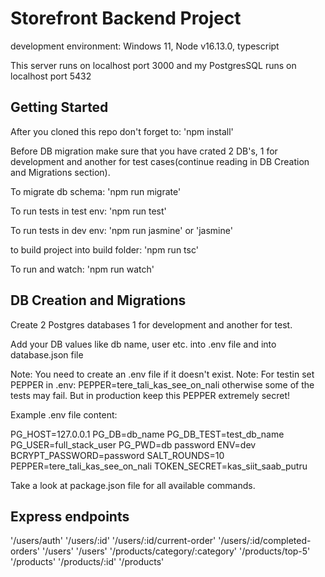 # Storefront Backend Project
development environment: Windows 11, Node v16.13.0, typescript

This server runs on localhost port 3000 and my PostgresSQL runs on localhost port 5432

## Getting Started
After you cloned this repo don't forget to: 'npm install'

Before DB migration make sure that you have crated 2 DB's, 1 for development and another for test cases(continue reading in DB Creation and Migrations section).

To migrate db schema: 'npm run migrate'

To run tests in test env: 'npm run test'

To run tests in dev env: 'npm run jasmine' or 'jasmine'

to build project into build folder: 'npm run tsc'

To run and watch: 'npm run watch'

## DB Creation and Migrations
Create 2 Postgres databases 1 for development and another for test.

Add your DB values like db name, user etc. into .env file and into database.json file

Note: You need to create an .env file if it doesn't exist.
Note: For testin set PEPPER in .env: PEPPER=tere_tali_kas_see_on_nali otherwise some of the tests may fail. 
But in production keep this PEPPER extremely secret!

Example .env file content:

PG_HOST=127.0.0.1
PG_DB=db_name
PG_DB_TEST=test_db_name
PG_USER=full_stack_user
PG_PWD=db password
ENV=dev
BCRYPT_PASSWORD=password
SALT_ROUNDS=10
PEPPER=tere_tali_kas_see_on_nali
TOKEN_SECRET=kas_siit_saab_putru

Take a look at package.json file for all available commands.

## Express endpoints

'/users/auth'
'/users/:id'
'/users/:id/current-order'
'/users/:id/completed-orders'
'/users'
'/users'
'/products/category/:category'
'/products/top-5'
'/products'
'/products/:id'
'/products'